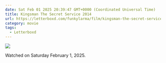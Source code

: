 ```yaml
---
date: Sat Feb 01 2025 20:39:47 GMT+0000 (Coordinated Universal Time)
title: Kingsman The Secret Service 2014
url: https://letterboxd.com/funkylarma/film/kingsman-the-secret-service/
category: movie
tags:
  - Letterboxd
---
```


![](https://a.ltrbxd.com/resized/film-poster/1/4/8/2/0/0/148200-kingsman-the-secret-service-0-600-0-900-crop.jpg?v=cd49b739cf)

Watched on Saturday February 1, 2025.

